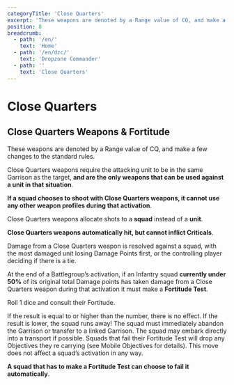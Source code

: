```yaml
---
categoryTitle: 'Close Quarters'
excerpt: 'These weapons are denoted by a Range value of CQ, and make a few changes to the standard rules.'
position: 8
breadcrumb:
  - path: '/en/'
    text: 'Home'
  - path: '/en/dzc/'
    text: 'Dropzone Commander'
  - path: ''
    text: 'Close Quarters'
---
```


# Close Quarters

## Close Quarters Weapons & Fortitude

These weapons are denoted by a Range value of CQ, and make a few changes to the standard rules.

Close Quarters weapons require the attacking unit to be in the same Garrison as the target, **and are the only weapons that can be used against a unit in that situation**.

**If a squad chooses to shoot with Close Quarters weapons, it cannot use any other weapon profiles during that activation**.

Close Quarters weapons allocate shots to a **squad** instead of a **unit**.

**Close Quarters weapons automatically hit, but cannot inflict Criticals**.

Damage from a Close Quarters weapon is resolved against a squad, with the most damaged unit losing Damage Points first, or the controlling player deciding if there is a tie.

At the end of a Battlegroup’s activation, if an Infantry squad **currently under 50%** of its original total Damage points has taken damage from a Close Quarters weapon during that activation it must make a **Fortitude Test**.

Roll 1 dice and consult their Fortitude.

If the result is equal to or higher than the number, there is no effect. If the result is lower, the squad runs away! The squad must immediately abandon the Garrison or transfer to a linked Garrison. The squad may embark directly into a transport if possible. Squads that fail their Fortitude Test will drop any Objectives they re carrying (see Mobile Objectives for details). This move does not affect a squad’s activation in any way.

**A squad that has to make a Fortitude Test can choose to fail it automatically**.
